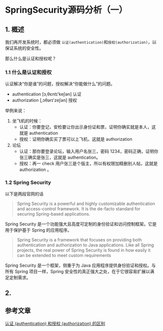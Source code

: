 # SpringSecurity源码分析（一）

## 1. 概述

我们再开发系统时，都必须做 `认证(authentication)`和`授权(authorization)`，以保证系统的安全性。

那么什么是认证和授权呢？

### 1.1 什么是认证和授权

认证解决“你是谁”的问题，授权解决“你能做什么”的问题。

- authentication [ɔ,θɛntɪ'keʃən] 认证
- authorization [,ɔθərɪ'zeʃən] 授权

举例来说：

1. 坐飞机的时候：
   - 认证：你要登记，安检要让你出示身份证和票，证明你确实就是本人，这就是 authentication
   - 授权：证明你确实买了票可以上飞机，这就是 authorization
2. 论坛
   - 认证：那你要登录论坛，输入用户名张三，密码 1234，密码正确，证明你张三确实是张三，这就是 authentication。
   - 授权：再一 check 用户张三是个版主，所以有权限加精删别人帖，这就是 authorization 。

### 1.2 Spring Security

以下是两段官网的话

>Spring Security is a powerful and highly customizable authentication and access-control framework. It is the de-facto standard for securing Spring-based applications.

Spring Security 是一个功能强大且高度可定制的身份验证和访问控制框架。它是用于保护基于 Spring 的应用程序。

>Spring Security is a framework that focuses on providing both authentication and authorization to Java applications. Like all Spring projects, the real power of Spring Security is found in how easily it can be extended to meet custom requirements

Spring Security 是一个框架，侧重于为 Java 应用程序提供身份验证和授权。与所有 Spring 项目一样，Spring 安全性的真正强大之处，在于它很容易扩展以满足定制需求。

## 2. 

## 参考文章

[认证 (authentication) 和授权 (authorization) 的区别](https://www.cnblogs.com/joooy/archive/2010/08/08/1795257.html)